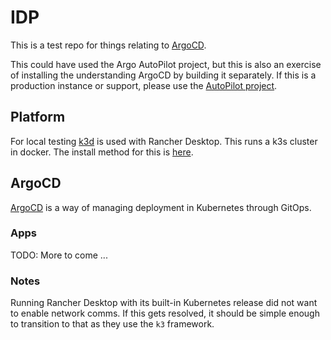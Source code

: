 # IDP

This is a test repo for things relating to [ArgoCD](https://argoproj.github.io/cd).

This could have used the Argo AutoPilot project, but this is also an exercise of installing the understanding ArgoCD by building it separately. If this is a production instance or support, please use the [AutoPilot project](https://argocd-autopilot.readthedocs.io/).

## Platform

For local testing [k3d](https://k3d.io/) is used with Rancher Desktop. This runs a k3s cluster in docker. The install method for this is [here](./bootstrap-bill/k3d/argocd/README.md).

## ArgoCD

[ArgoCD](https://argo-cd.readthedocs.io/) is a way of managing deployment in Kubernetes through GitOps.

### Apps

TODO: More to come ...


### Notes

Running Rancher Desktop with its built-in Kubernetes release did not want to enable network comms. If this gets resolved, it should be simple enough to transition to that as they use the `k3` framework.
